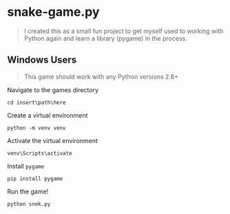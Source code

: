 # snake-game.py
> I created this as a small fun project to get myself used to working with Python again and learn a library (pygame) in the process.

## Windows Users
> This game should work with any Python versions 2.6+

Navigate to the games directory
```
cd insert\path\here
```

Create a virtual environment
```
python -m venv venv
```

Activate the virtual environment
```
venv\Scripts\activate
```

Install `pygame`
```
pip install pygame
```

Run the game!
```
python snek.py
```
